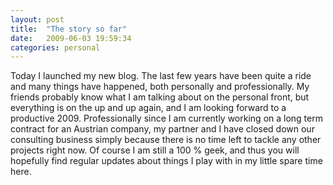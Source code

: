 ```yaml
---
layout: post
title:  "The story so far"
date:   2009-06-03 19:59:34
categories: personal
---
```


Today I launched my new blog. The last few years have been quite a ride and many things have happened,
both personally and professionally. My friends probably know what I am talking about on the personal front,
but everything is on the up and up again, and I am looking forward to a productive 2009.
Professionally since I am currently working on a long term contract for an Austrian company,
my partner and I have closed down our consulting business simply because there is no time left to tackle any
other projects right now. Of course I am still a 100 % geek, and thus you will hopefully find regular updates about
things I play with in my little spare time here.
